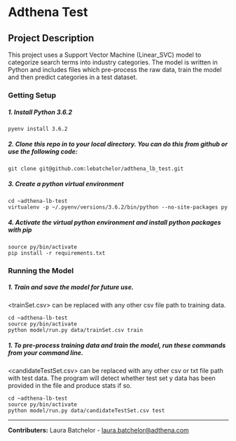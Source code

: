 # Adthena Test

## Project Description
This project uses a Support Vector Machine (Linear_SVC) model to categorize search terms into industry categories.
The model is written in Python and includes files which pre-process the raw data, train the model and then predict categories in a test dataset. 

### Getting Setup
##### 1. Install Python 3.6.2

```
pyenv install 3.6.2
```

##### 2. Clone this repo in to your local directory. You can do this from github or use the following code:
```
git clone git@github.com:lebatchelor/adthena_lb_test.git
```

##### 3. Create a python virtual environment
```
cd ~adthena-lb-test
virtualenv -p ~/.pyenv/versions/3.6.2/bin/python --no-site-packages py
```

##### 4. Activate the virtual python environment and install python packages with pip
```
source py/bin/activate
pip install -r requirements.txt
```

### Running the Model
##### 1. Train and save the model for future use.
<trainSet.csv> can be replaced with any other csv file path to training data. 
```
cd ~adthena-lb-test
source py/bin/activate
python model/run.py data/trainSet.csv train

```
##### 1. To pre-process training data and train the model, run these commands from your command line. 
<candidateTestSet.csv> can be replaced with any other csv or txt file path with test data. 
The program will detect whether test set y data has been provided in the file and produce stats if so.
```
cd ~adthena-lb-test
source py/bin/activate
python model/run.py data/candidateTestSet.csv test

```

---

**Contributers:** Laura Batchelor - laura.batchelor@adthena.com
